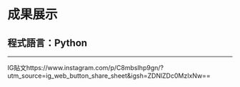 <h1>成果展示</h1>
<h2>程式語言：Python</h2>
<hr>
<p>IG貼文https://www.instagram.com/p/C8mbsIhp9gn/?utm_source=ig_web_button_share_sheet&igsh=ZDNlZDc0MzIxNw==</p>
